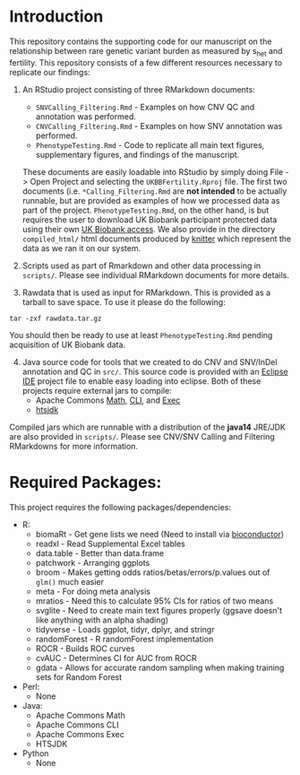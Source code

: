 # Introduction

This repository contains the supporting code for our manuscript on the relationship between rare genetic variant burden as measured by s<sub>het</sub> and fertility. This repository consists of a few different resources necessary to replicate our findings:

1. An RStudio project consisting of three RMarkdown documents:
    + `SNVCalling_Filtering.Rmd` - Examples on how CNV QC and annotation was performed.
    + `CNVCalling_Filtering.Rmd` - Examples on how SNV annotation was performed.
    + `PhenotypeTesting.Rmd` - Code to replicate all main text figures, supplementary figures, and findings of the manuscript.
    
    These documents are easily loadable into RStudio by simply doing File -> Open Project and selecting the `UKBBFertility.Rproj` file. The first two documents (i.e. `*Calling_Filtering.Rmd` are **not intended** to be actually runnable, but are provided as examples of how we processed data as part of the project. `PhenotypeTesting.Rmd`, on the other hand, is but requires the user to download UK Biobank participant protected data using their own [UK Biobank access](https://www.ukbiobank.ac.uk/register-apply/). We also provide in the directory `compiled_html/` html documents produced by [knitter](https://www.rforge.net/doc/packages/knitr/knit.html) which represent the data as we ran it on our system.

2. Scripts used as part of Rmarkdown and other data processing in `scripts/`. Please see individual RMarkdown documents for more details.

3. Rawdata that is used as input for RMarkdown. This is provided as a tarball to save space. To use it please do the following:

```
tar -zxf rawdata.tar.gz
```

You should then be ready to use at least `PhenotypeTesting.Rmd` pending acquisition of UK Biobank data.

4. Java source code for tools that we created to do CNV and SNV/InDel annotation and QC in `src/`. This source code is provided with an [Eclipse IDE](https://www.eclipse.org/) project file to enable easy loading into eclipse. Both of these projects require external jars to compile:
    + Apache Commons [Math](http://commons.apache.org/proper/commons-math/), [CLI](http://commons.apache.org/proper/commons-cli/), and [Exec](http://commons.apache.org/proper/commons-exec/)
    + [htsjdk](https://github.com/samtools/htsjdk)

Compiled jars which are runnable with a distribution of the **java14** JRE/JDK are also provided in `scripts/`. Please see CNV/SNV Calling and Filtering RMarkdowns for more information.

# Required Packages:

This project requires the following packages/dependencies:

* R:
    + biomaRt - Get gene lists we need (Need to install via [bioconductor](https://www.bioconductor.org/))
    + readxl - Read Supplemental Excel tables
    + data.table - Better than data.frame
    + patchwork - Arranging ggplots
    + broom - Makes getting odds ratios/betas/errors/p.values out of `glm()` much easier
    + meta - For doing meta analysis
    + mratios - Need this to calculate 95% CIs for ratios of two means
    + svglite - Need to create main text figures properly (ggsave doesn't like anything with an alpha shading)
    + tidyverse - Loads ggplot, tidyr, dplyr, and stringr
    + randomForest - R randomForest implementation
    + ROCR - Builds ROC curves
    + cvAUC - Determines CI for AUC from ROCR
    + gdata - Allows for accurate random sampling when making training sets for Random Forest
* Perl:
    + None
* Java:
    + Apache Commons Math
    + Apache Commons CLI
    + Apache Commons Exec
    + HTSJDK
* Python
    + None


